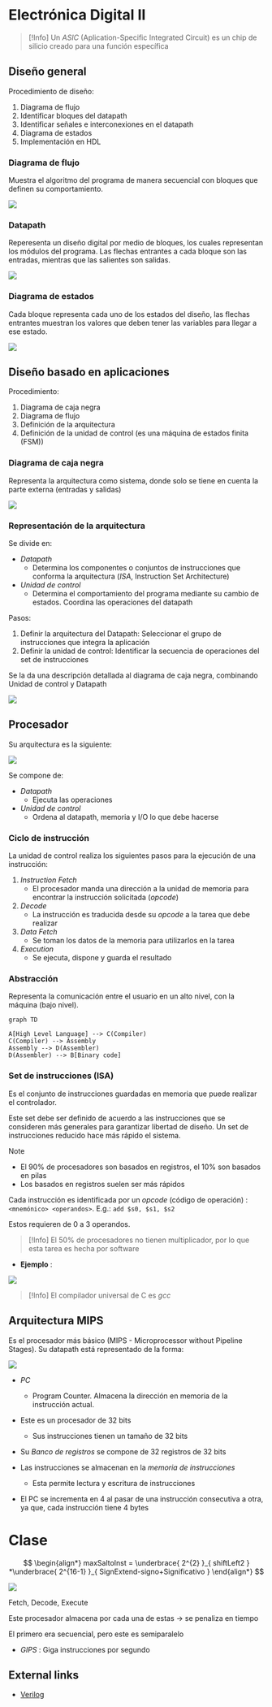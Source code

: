 # Electrónica Digital II

>[!Info]
>Un _ASIC_ (Aplication-Specific Integrated Circuit) es un chip de silicio creado para una función específica


## Diseño general

Procedimiento de diseño:
1. Diagrama de flujo
2. Identificar bloques del datapath
3. Identificar señales e interconexiones en el datapath
4. Diagrama de estados
5. Implementación en HDL


### Diagrama de flujo

Muestra el algoritmo del programa de manera secuencial con bloques que definen su comportamiento.

![](attachments/Pasted%20image%2020230328071931.png)


### Datapath

Reperesenta un diseño digital por medio de bloques, los cuales representan los módulos del programa. Las flechas entrantes a cada bloque son las entradas, mientras que las salientes son salidas.

![](attachments/Pasted%20image%2020230328071945.png)


### Diagrama de estados

Cada bloque representa cada uno de los estados del diseño, las flechas entrantes muestran los valores que deben tener las variables para llegar a ese estado.

![](attachments/Pasted%20image%2020230328072057.png)


## Diseño basado en aplicaciones

Procedimiento:

1.  Diagrama de caja negra
2.  Diagrama de flujo
3.  Definición de la arquitectura
4.  Definición de la unidad de control (es una máquina de estados finita (FSM))


### Diagrama de caja negra

Representa la arquitectura como sistema, donde solo se tiene en cuenta la parte externa (entradas y salidas)

![](attachments/Pasted%20image%2020230328072136.png)


### Representación de la arquitectura

Se divide en:
-   _Datapath_
    -   Determina los componentes o conjuntos de instrucciones que conforma la arquitectura (_ISA_, Instruction Set Architecture)
-   _Unidad de control_
    -   Determina el comportamiento del programa mediante su cambio de estados. Coordina las operaciones del datapath

Pasos:
1.  Definir la arquitectura del Datapath: Seleccionar el grupo de instrucciones que integra la aplicación
2.  Definir la unidad de control: Identificar la secuencia de operaciones del set de instrucciones

Se la da una descripción detallada al diagrama de caja negra, combinando Unidad de control y Datapath

![](attachments/Pasted%20image%2020230328072319.png)


## Procesador

Su arquitectura es la siguiente:

![](attachments/Pasted%20image%2020230328145831.png)

Se compone de:
- _Datapath_
	- Ejecuta las operaciones
- _Unidad de control_
	- Ordena al datapath, memoria y I/O lo que debe hacerse


### Ciclo de instrucción

La unidad de control realiza los siguientes pasos para la ejecución de una instrucción:

1. _Instruction Fetch_
	  - El procesador manda una dirección a la unidad de memoria para encontrar la instrucción solicitada (_opcode_)
2. _Decode_
	  - La instrucción es traducida desde su _opcode_ a la tarea que debe realizar
3. _Data Fetch_
	  - Se toman los datos de la memoria para utilizarlos en la tarea
4. _Execution_
	  - Se ejecuta, dispone y guarda el resultado


### Abstracción

Representa la comunicación entre el usuario en un alto nivel, con la máquina (bajo nivel).

```mermaid
graph TD

A[High Level Language] --> C(Compiler)
C(Compiler) --> Assembly
Assembly --> D(Assembler)
D(Assembler) --> B[Binary code]
```

### Set de instrucciones (ISA)

Es el conjunto de instrucciones guardadas en memoria que puede realizar el controlador.

Este set debe ser definido de acuerdo a las instrucciones que se consideren más generales para garantizar libertad de diseño. Un set de instrucciones reducido hace más rápido el sistema.

>[!Note]
> - El $90 \%$ de procesadores son basados en registros, el $10\%$ son basados en pilas
> - Los basados en registros suelen ser más rápidos

Cada instrucción es identificada por un _opcode_ (código de operación) : `<mnemónico> <operandos>`. E.g.: `add $s0, $s1, $s2`

Estos requieren de 0 a 3 operandos.

>[!Info]
> El $50\%$ de procesadores no tienen multiplicador, por lo que esta tarea es hecha por software

- __Ejemplo__ :

![](attachments/Pasted%20image%2020230328143842.png)


>[!Info]
>El compilador universal de C es _gcc_


## Arquitectura MIPS

Es el procesador más básico (MIPS - Microprocessor without Pipeline Stages). 
Su datapath está representado de la forma:

![](attachments/Pasted%20image%2020230328214422.png)

- _PC_
	- Program Counter. Almacena la dirección en memoria de la instrucción actual.

- Este es un procesador de 32 bits
	- Sus instrucciones tienen un tamaño de 32 bits

- Su _Banco de registros_ se compone de 32 registros de 32 bits

- Las instrucciones se almacenan en la _memoria de instrucciones_
	- Esta permite lectura y escritura de instrucciones

- El PC se incrementa en 4 al pasar de una instrucción consecutiva a otra, ya que, cada instrucción tiene 4 bytes




# Clase


$$
\begin{align*}
	maxSaltoInst = \underbrace{ 2^{2} }_{ shiftLeft2 } *\underbrace{ 2^{16-1} }_{ SignExtend-signo+Significativo }
\end{align*}
$$


![](attachments/Pasted%20image%2020230328075731.png)

Fetch, Decode, Execute

Este procesador almacena por cada una de estas -> se penaliza en tiempo

El primero era secuencial, pero este es semiparalelo

- _GIPS_ : Giga instrucciones por segundo









## External links

- [Verilog](Verilog.md)
